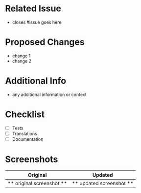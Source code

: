 # Related Issue

-   closes #issue goes here

# Proposed Changes

-   change 1
-   change 2

# Additional Info

-   any additional information or context

# Checklist

-   [ ] Tests
-   [ ] Translations
-   [ ] Documentation

# Screenshots

|         Original          |         Updated          |
| :-----------------------: | :----------------------: |
| ** original screenshot ** | ** updated screenshot ** |
